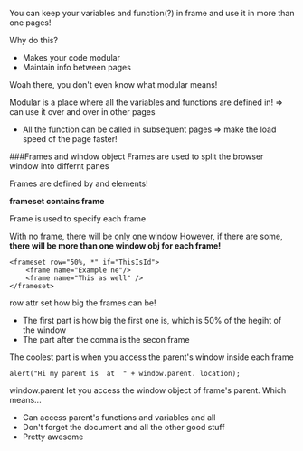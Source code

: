 You can keep your variables and function(?) in frame and use it in more than one pages!

Why do this?
- Makes your code modular
- Maintain info between pages

Woah there, you don't even know what modular means!

Modular is a place where all the variables and functions are defined in!
=> can use it over and over in other pages

+ All the function can be called in subsequent pages => make the load speed of the page faster!


###Frames and window object
Frames are used to split the browser window into differnt panes

Frames are defined by <frameset /> and <frame /> elements!

**frameset contains frame**

Frame is used to specify each frame

With no frame, there will be only one window
However, if there are some, **there will be more than one window obj for each frame!**

```
<frameset row="50%, *" if="ThisIsId">
    <frame name="Example ne"/>
    <frame name="This as well" />
</frameset>
````

row attr set how big the frames can be!
- The first part is how big the first one is, which is 50% of the hegiht of the window
- The part after the comma is the secon frame

The coolest part is when you access the parent's window inside each frame

```
alert("Hi my parent is  at  " + window.parent. location);
```

window.parent let you access the window object of frame's parent. Which means...
- Can access parent's functions and variables and all
- Don't forget the document and all the other good stuff
- Pretty awesome

